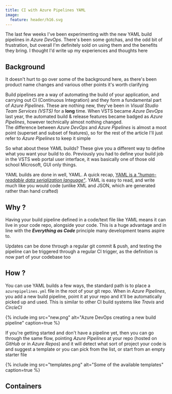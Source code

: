 ```yaml
---
title: CI with Azure Pipelines YAML
image:
  feature: header/h16.svg
---
```

The last few weeks I've been experimenting with the new YAML build pipelines in *Azure DevOps*. There's been some gotchas, and the odd bit of frustration, but overall I'm definitely sold on using them and the benefits they bring. I thought I'd write up my experiences and thoughts here

<!--more-->

## Background
It doesn't hurt to go over some of the background here, as there's been product name changes and various other points it's worth clarifying

Build pipelines are a way of automating the build of your application, and carrying out CI (Continuous Integration) and they form a fundamental part of *Azure Pipelines*. These are nothing new, they've been in *Visual Studio Team Services (VSTS)* for a **long** time. When VSTS became *Azure DevOps* last year, the automated build & release features became badged as *Azure Pipelines*, however technically almost nothing changed.  
The difference between *Azure DevOps* and *Azure Pipelines* is almost a moot point (superset and subset of features), so for the rest of the article I'll just refer to *Azure Pipelines* to keep it simple

So what about these YAML builds? These give you a different way to define what you want your build to do. Previously you had to define your build job in the VSTS web portal user interface, it was basically one of those old school Microsoft, GUI only things.

YAML builds are done in well, YAML. A quick recap, [YAML is a *"human-readable data serialization language"*](https://en.wikipedia.org/wiki/YAML). YAML is easy to read, and write much like you would code (unlike XML and JSON, which are generated rather than hand crafted)


## Why ?
Having your build pipeline defined in a code/text file like YAML means it can live in your code repo, alongside your code. This is a huge advantage and in line with the ***Everything as Code*** principle many development teams aspire to.

Updates can be done through a regular git commit & push, and testing the pipeline can be triggered through a regular CI trigger, as the definition is now part of your codebase too


## How ?
You can use YAML builds a few ways, the standard path is to place a `azurepipelines.yml` file in the root of your git repo. When in *Azure Pipelines*, you add a new build pipeline, point it at your repo and it'll be automatically picked up and used. This is similar to other CI build systems like *Travis* and *CircleCI*

{% include img src="new.png" alt="Azure DevOps creating a new build pipeline" caption=true %}

If you're getting started and don't have a pipeline yet, then you can go through the same flow, pointing *Azure Pipelines* at your repo (hosted on *GitHub* or in *Azure Repos*) and it will detect what sort of project your code is and suggest a template or you can pick from the list, or start from an empty starter file

{% include img src="templates.png" alt="Some of the available templates" caption=true %}

## Containers 